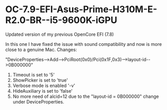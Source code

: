 # OC-7.9-EFI-Asus-Prime-H310M-E-R2.0-BR--i5-9600K-iGPU
Updated version of my previous OpenCore EFI (7.8)

In this one I have fixed the issue with sound compatibility and now is more close to a genuine Mac. Changes:

"DeviceProperties-->Add-->PciRoot(0x0)/Pci(0x1F,0x3)-->layout-id-->0B000000"

1. Timeout is set to '5'
2. ShowPicker is set to 'true'
3. Verbose mode is enabled '-v'
4. HideAuxiliary is set to 'false'
5. No more need of alcid=12 due to the "layout-id = 0B000000" change under DeviceProperties.
